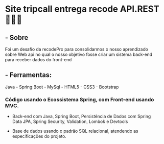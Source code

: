 # Site tripcall entrega recode API.REST🚀🍵🍃

## - Sobre 

Foi um desafio da recodePro para consolidarmos o nosso aprendizado sobre Web api no qual o nosso objetivo fosse criar
um sistema back-end para receber dados do front-end 

## - Ferramentas:

Java - Spring Boot - MySql - HTML5 - CSS3 - Bootstrap 

### Código usando o Ecossistema Spring, com Front-end usando MVC.

- Back-end com Java, Spring Boot, Persistência de Dados com Spring Data JPA, Spring Security, Validation, Lombok e Devtools 

- Base de dados usando o padrão SQL relacional, atendendo as especificações do projeto.

